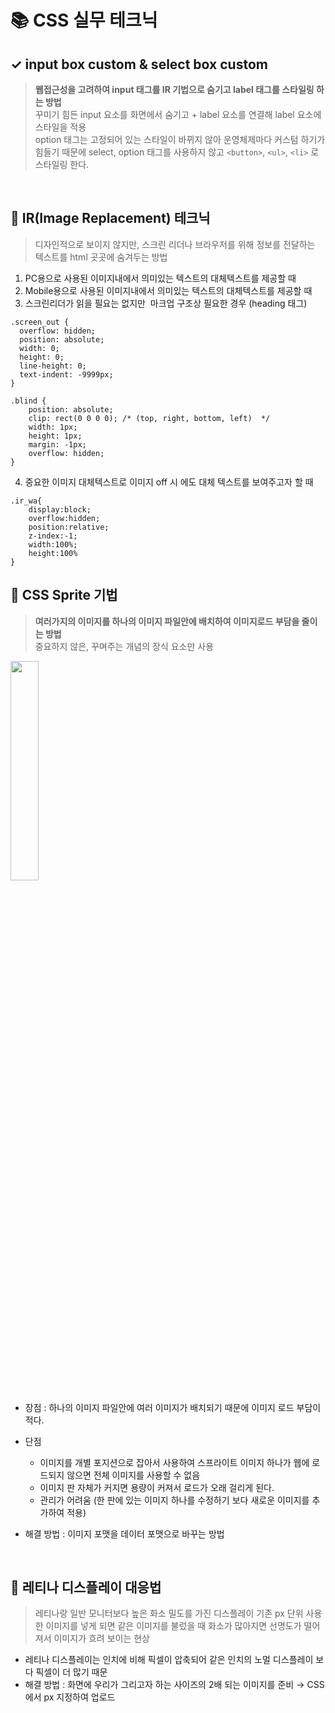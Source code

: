 # 📚 CSS 실무 테크닉

## ✓ input box custom & select box custom

>  **웹접근성을 고려하여 input 태그를 IR 기법으로 숨기고 label 태그를 스타일링 하는 방법** <br>
> 꾸미기 힘든 input 요소를 화면에서 숨기고 + label 요소를 연결해 label 요소에 스타일을 적용 <br>
> option 태그는 고정되어 있는 스타일이 바뀌지 않아 운영체제마다 커스텀 하기가 힘들기 때문에 select, option 태그를 사용하지 않고 ```<button>```, ```<ul>```, ```<li>``` 로 스타일링 한다.

<br>

## 🔧 IR(Image Replacement) 테크닉

> 디자인적으로 보이지 않지만, 스크린 리더나 브라우저를 위해 정보를 전달하는 텍스트를 html 곳곳에 숨겨두는 방법

1. PC용으로 사용된 이미지내에서 의미있는 텍스트의 대체텍스트를 제공할 때
2. Mobile용으로 사용된 이미지내에서 의미있는 텍스트의 대체텍스트를 제공할 때
3. 스크린리더가 읽을 필요는 없지만  마크업 구조상 필요한 경우 (heading 태그)
```
.screen_out { 
  overflow: hidden;
  position: absolute;
  width: 0;
  height: 0;
  line-height: 0;
  text-indent: -9999px;
}
```
```
.blind {
	position: absolute;
	clip: rect(0 0 0 0); /* (top, right, bottom, left)  */
	width: 1px;
	height: 1px;
	margin: -1px;
	overflow: hidden;
}
```

4. 중요한 이미지 대체텍스트로 이미지 off 시 에도 대체 텍스트를 보여주고자 할 때
```
.ir_wa{
	display:block;
	overflow:hidden;
	position:relative;
	z-index:-1;
	width:100%;
	height:100%
}
```


## 🔧 CSS Sprite 기법

> **여러가지의 이미지를 하나의 이미지 파일안에 배치하여 이미지로드 부담을 줄이는 방법** <br>
> 중요하지 않은, 꾸며주는 개념의 장식 요소만 사용
  
 <image src="https://user-images.githubusercontent.com/112460430/191753286-53f237a0-19b3-43dd-b1e9-d1b3e912fe2b.png" width="30%">
 
- 장점 : 하나의 이미지 파일안에 여러 이미지가 배치되기 때문에 이미지 로드 부담이 적다.
- 단점 
   - 이미지를 개별 포지션으로 잡아서 사용하여 스프라이트 이미지 하나가 웹에 로드되지 않으면 전체 이미지를 사용할 수 없음
   - 이미지 판 자체가 커지면 용량이 커져서 로드가 오래 걸리게 된다.
   - 관리가 어려움 (한 판에 있는 이미지 하나를 수정하기 보다 새로운 이미지를 추가하여 적용)
- 해결 방법 : 이미지 포맷을 데이터 포맷으로 바꾸는 방법

   <br>
  
## 🔧 레티나 디스플레이 대응법
  
   
 > 레티나랑 일반 모니터보다 높은 화소 밀도를 가진 디스플레이 기존 px 단위 사용한 이미지를 넣게 되면 같은 이미지를 불렀을 때 화소가 많아지면 선명도가 떨어져서 이미지가 흐려 보이는 현상 <br>
 - 레티나 디스플레이는 인치에 비해 픽셀이 압축되어 같은 인치의 노멀 디스플레이 보다 픽셀이 더 많기 때문 <br>
 - 해결 방법 : 화면에 우리가 그리고자 하는 사이즈의 2배 되는 이미지를 준비 →  CSS에서 px 지정하여 업로드
  
